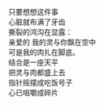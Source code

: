 <p class="has-line-data" data-line-start="2" data-line-end="12">只要想想这件事<br>
心脏就布满了牙齿<br>
撕裂的鸿沟在显露：<br>
亲爱的 我的灵与你飘在空中<br>
可是我的肉扎在脚底。<br>
结合是一座天平<br>
把灵与肉都盛上去<br>
指针摇摆成吃饭号子<br>
心已咀嚼成碎片</p>
